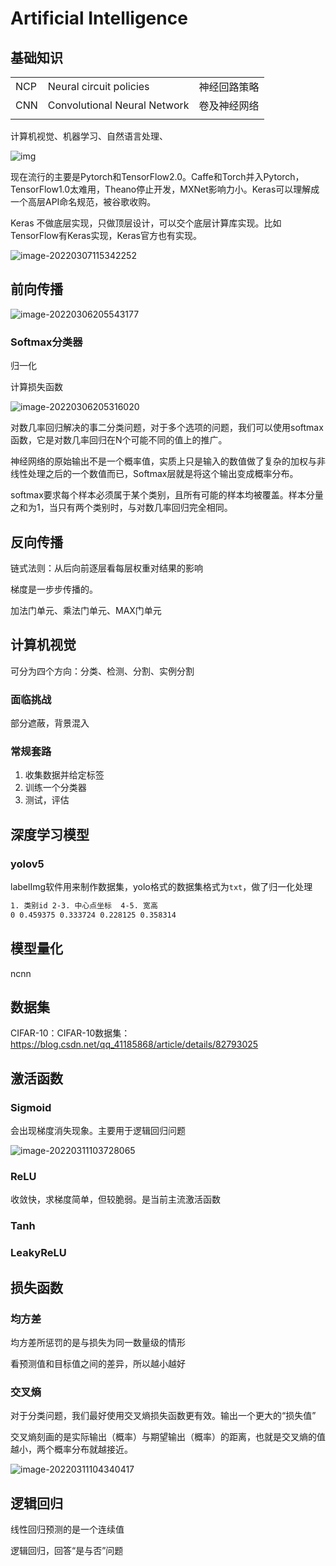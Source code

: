 # Artificial Intelligence

## 基础知识

|      |                              |              |
| ---- | ---------------------------- | ------------ |
| NCP  | Neural circuit policies      | 神经回路策略 |
| CNN  | Convolutional Neural Network | 卷及神经网络 |
|      |                              |              |



计算机视觉、机器学习、自然语言处理、

![img](assets/README/5da16d6839a37.png)



现在流行的主要是Pytorch和TensorFlow2.0。Caffe和Torch并入Pytorch，TensorFlow1.0太难用，Theano停止开发，MXNet影响力小。Keras可以理解成一个高层API命名规范，被谷歌收购。

Keras 不做底层实现，只做顶层设计，可以交个底层计算库实现。比如TensorFlow有Keras实现，Keras官方也有实现。

![image-20220307115342252](assets/README/image-20220307115342252.png)

## 前向传播

![image-20220306205543177](assets/README/image-20220306205543177.png)





### Softmax分类器

归一化

计算损失函数

![image-20220306205316020](assets/README/image-20220306205316020.png)



对数几率回归解决的事二分类问题，对于多个选项的问题，我们可以使用softmax函数，它是对数几率回归在N个可能不同的值上的推广。

神经网络的原始输出不是一个概率值，实质上只是输入的数值做了复杂的加权与非线性处理之后的一个数值而已，Softmax层就是将这个输出变成概率分布。

softmax要求每个样本必须属于某个类别，且所有可能的样本均被覆盖。样本分量之和为1，当只有两个类别时，与对数几率回归完全相同。



## 反向传播

链式法则：从后向前逐层看每层权重对结果的影响

梯度是一步步传播的。



加法门单元、乘法门单元、MAX门单元









## 计算机视觉

可分为四个方向：分类、检测、分割、实例分割

### 面临挑战

部分遮蔽，背景混入



### 常规套路

1. 收集数据并给定标签
2. 训练一个分类器
3. 测试，评估





## 深度学习模型

### yolov5

labelImg软件用来制作数据集，yolo格式的数据集格式为`txt`，做了归一化处理

```tex
1. 类别id	2-3. 中心点坐标	4-5. 宽高
0 0.459375 0.333724 0.228125 0.358314
```





## 模型量化

ncnn



## 数据集

CIFAR-10：CIFAR-10数据集：https://blog.csdn.net/qq_41185868/article/details/82793025





## 激活函数

### Sigmoid

会出现梯度消失现象。主要用于逻辑回归问题

![image-20220311103728065](assets/README/image-20220311103728065.png)

### ReLU

收敛快，求梯度简单，但较脆弱。是当前主流激活函数

### Tanh



### LeakyReLU



## 损失函数

### 均方差

均方差所惩罚的是与损失为同一数量级的情形

看预测值和目标值之间的差异，所以越小越好



### 交叉熵

对于分类问题，我们最好使用交叉熵损失函数更有效。输出一个更大的“损失值”

交叉熵刻画的是实际输出（概率）与期望输出（概率）的距离，也就是交叉熵的值越小，两个概率分布就越接近。

![image-20220311104340417](assets/README/image-20220311104340417.png)





## 逻辑回归

线性回归预测的是一个连续值

逻辑回归，回答“是与否”问题















